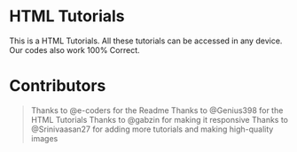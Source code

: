 # HTML Tutorials
This is a HTML Tutorials. All these tutorials can be accessed in any device. Our codes also work 100% Correct.

# Contributors
> Thanks to @e-coders for the Readme
> Thanks to @Genius398 for the HTML Tutorials
> Thanks to @gabzin for making it responsive
> Thanks to @Srinivaasan27 for adding more tutorials and making high-quality images
